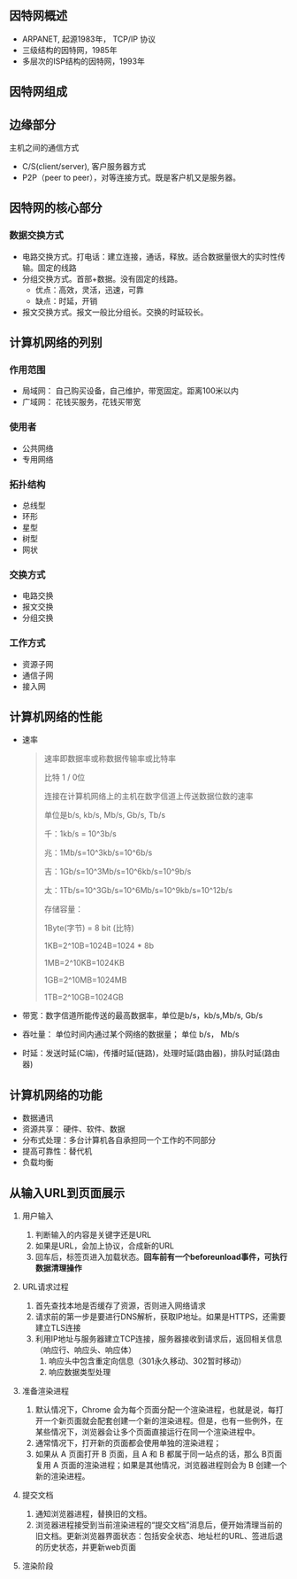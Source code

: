 ## 因特网概述

- ARPANET, 起源1983年， TCP/IP 协议
- 三级结构的因特网，1985年
- 多层次的ISP结构的因特网，1993年 

## 因特网组成

## 边缘部分

主机之间的通信方式

- C/S(client/server), 客户服务器方式
- P2P（peer to peer），对等连接方式。既是客户机又是服务器。

## 因特网的核心部分

### 数据交换方式

- 电路交换方式。打电话：建立连接，通话，释放。适合数据量很大的实时性传输。固定的线路
- 分组交换方式。首部+数据。没有固定的线路。
    - 优点：高效，灵活，迅速，可靠
    - 缺点：时延，开销
- 报文交换方式。报文一般比分组长。交换的时延较长。

## 计算机网络的列别

### 作用范围

- 局域网： 自己购买设备，自己维护，带宽固定。距离100米以内
- 广域网： 花钱买服务，花钱买带宽

### 使用者

- 公共网络
- 专用网络

### 拓扑结构

- 总线型
- 环形
- 星型
- 树型
- 网状

### 交换方式

- 电路交换
- 报文交换
- 分组交换

### 工作方式

- 资源子网
- 通信子网
- 接入网

## 计算机网络的性能

- 速率

  > 速率即数据率或称数据传输率或比特率
  >
  > 比特 1 / 0位
  >
  > 连接在计算机网络上的主机在数字信道上传送数据位数的速率
  >
  > 单位是b/s, kb/s, Mb/s, Gb/s, Tb/s
  >
  > 
  >
  > 千：1kb/s = 10^3b/s
  >
  > 兆：1Mb/s=10^3kb/s=10^6b/s
  >
  > 吉：1Gb/s=10^3Mb/s=10^6kb/s=10^9b/s
  >
  > 太：1Tb/s=10^3Gb/s=10^6Mb/s=10^9kb/s=10^12b/s
  >
  > 
  >
  > 存储容量：
  >
  > 1Byte(字节) = 8 bit (比特)
  >
  > 1KB=2^10B=1024B=1024 * 8b
  >
  > 1MB=2^10KB=1024KB
  >
  > 1GB=2^10MB=1024MB
  >
  > 1TB=2^10GB=1024GB

- 带宽：数字信道所能传送的最高数据率，单位是b/s，kb/s,Mb/s, Gb/s

- 吞吐量： 单位时间内通过某个网络的数据量； 单位 b/s， Mb/s

- 时延：发送时延(C端)，传播时延(链路)，处理时延(路由器)，排队时延(路由器)

## 计算机网络的功能

- 数据通讯
- 资源共享： 硬件、软件、数据
- 分布式处理：多台计算机各自承担同一个工作的不同部分
- 提高可靠性：替代机
- 负载均衡

## 从输入URL到页面展示

1. 用户输入
   1. 判断输入的内容是关键字还是URL
   2. 如果是URL，会加上协议，合成新的URL
   3. 回车后，标签页进入加载状态。**回车前有一个beforeunload事件，可执行数据清理操作**
2. URL请求过程
   1. 首先查找本地是否缓存了资源，否则进入网络请求
   2. 请求前的第一步是要进行DNS解析，获取IP地址。如果是HTTPS，还需要建立TLS连接
   3. 利用IP地址与服务器建立TCP连接，服务器接收到请求后，返回相关信息（响应行、响应头、响应体）
      1. 响应头中包含重定向信息（301永久移动、302暂时移动）
      2. 响应数据类型处理

3. 准备渲染进程
   1. 默认情况下，Chrome 会为每个页面分配一个渲染进程，也就是说，每打开一个新页面就会配套创建一个新的渲染进程。但是，也有一些例外，在某些情况下，浏览器会让多个页面直接运行在同一个渲染进程中。
   2. 通常情况下，打开新的页面都会使用单独的渲染进程；
   3. 如果从 A 页面打开 B 页面，且 A 和 B 都属于同一站点的话，那么 B页面复用 A 页面的渲染进程；如果是其他情况，浏览器进程则会为 B 创建一个新的渲染进程。
4. 提交文档
   1. 通知浏览器进程，替换旧的文档。
   2. 浏览器进程接受到当前渲染进程的“提交文档”消息后，便开始清理当前的旧文档。更新浏览器界面状态：包括安全状态、地址栏的URL、签进后退的历史状态，并更新web页面

5. 渲染阶段

